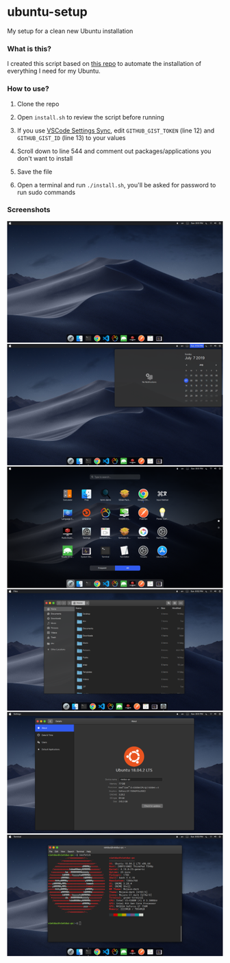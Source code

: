 # ubuntu-setup

My setup for a clean new Ubuntu installation

### What is this?

I created this script based on [this repo](https://github.com/mmphego/new-computer) to automate the installation of everything I need for my Ubuntu.

### How to use?

1. Clone the repo

2. Open `install.sh` to review the script before running

3. If you use [VSCode Settings Sync](https://github.com/shanalikhan/code-settings-sync), edit `GITHUB_GIST_TOKEN` (line 12) and `GITHUB_GIST_ID` (line 13) to your values

4. Scroll down to line 544 and comment out packages/applications you don't want to install

5. Save the file

6. Open a terminal and run `./install.sh`, you'll be asked for password to run sudo commands

### Screenshots

![1](./screenshots/screenshot1.png)
![2](./screenshots/screenshot2.png)
![3](./screenshots/screenshot3.png)
![4](./screenshots/screenshot4.png)
![5](./screenshots/screenshot5.png)
![6](./screenshots/screenshot6.png)
